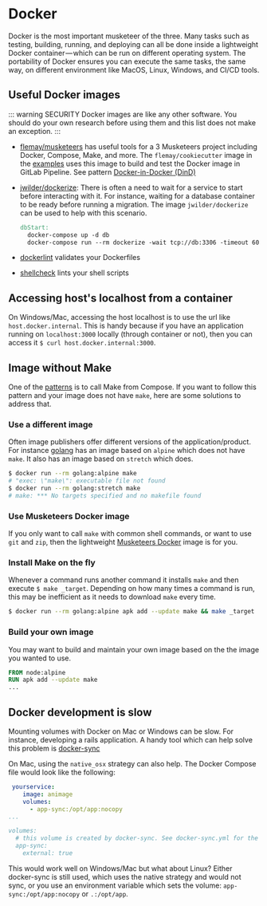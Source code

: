 # Docker

Docker is the most important musketeer of the three. Many tasks such as testing, building, running, and deploying can all be done inside a lightweight Docker container — which can be run on different operating system. The portability of Docker ensures you can execute the same tasks, the same way, on different environment like MacOS, Linux, Windows, and CI/CD tools.

## Useful Docker images

::: warning SECURITY
Docker images are like any other software. You should do your own research before using them and this list does not make an exception.
:::

* [flemay/musketeers][linkDockerHubMusketeers] has useful tools for a 3 Musketeers project including Docker, Compose, Make, and more. The `flemay/cookiecutter` image in the [examples][linkExamples] uses this image to build and test the Docker image in GitLab Pipeline. See pattern [Docker-in-Docker (DinD)][linkPatternDinD]
* [jwilder/dockerize][linkDockerHubDockerize]: There is often a need to wait for a service to start before interacting with it. For instance, waiting for a database container to be ready before running a migration. The image `jwilder/dockerize` can be used to help with this scenario.

  ```makefile
  dbStart:
    docker-compose up -d db
    docker-compose run --rm dockerize -wait tcp://db:3306 -timeout 60s
  ```

* [dockerlint][linkDockerHubDockerlint] validates your Dockerfiles
* [shellcheck][linkDockerHubShellcheck] lints your shell scripts

## Accessing host's localhost from a container

On Windows/Mac, accessing the host localhost is to use the url like `host.docker.internal`. This is handy because if you have an application running on `localhost:3000` locally (through container or not), then you can access it `$ curl host.docker.internal:3000`.

## Image without Make

One of the [patterns][linkPatterns] is to call Make from Compose. If you want to follow this pattern and your image does not have `make`, here are some solutions to address that.

### Use a different image

Often image publishers offer different versions of the application/product. For instance [golang][linkGolang] has an image based on `alpine` which does not have `make`. It also has an image based on `stretch` which does.

```bash
$ docker run --rm golang:alpine make
# "exec: \"make\": executable file not found
$ docker run --rm golang:stretch make
# make: *** No targets specified and no makefile found
```

### Use Musketeers Docker image

If you only want to call `make` with common shell commands, or want to use `git` and `zip`, then the lightweight [Musketeers Docker][linkDockerMusketeersRepo] image is for you.

### Install Make on the fly

Whenever a command runs another command it installs `make` and then execute `$ make _target`. Depending on how many times a command is run, this may be inefficient as it needs to download `make` every time.

```bash
$ docker run --rm golang:alpine apk add --update make && make _target
```

### Build your own image

You may want to build and maintain your own image based on the the image you wanted to use.

```dockerfile
FROM node:alpine
RUN apk add --update make
...
```

## Docker development is slow

Mounting volumes with Docker on Mac or Windows can be slow. For instance, developing a rails application. A handy tool which can help solve this problem is [docker-sync][linkDockerSync]

On Mac, using the `native_osx` strategy can also help. The Docker Compose file would look like the following:

```yaml
 yourservice:
    image: animage
    volumes:
      - app-sync:/opt/app:nocopy
...

volumes:
  # this volume is created by docker-sync. See docker-sync.yml for the config
  app-sync:
    external: true
```

This would work well on Windows/Mac but what about Linux? Either docker-sync is still used, which uses the native strategy and would not sync, or you use an environment variable which sets the volume: `app-sync:/opt/app:nocopy` or `.:/opt/app`.


[linkPatterns]: patterns
[linkExamples]: ../examples
[linkPatternDinD]: patterns#docker-in-docker-dind

[linkDockerSync]: http://docker-sync.io
[linkGolang]: https://hub.docker.com/_/golang/
[linkDockerMusketeersRepo]: https://github.com/flemay/docker-musketeers
[linkDockerHubDockerize]: https://hub.docker.com/r/jwilder/dockerize
[linkDockerHubDockerlint]: https://hub.docker.com/r/redcoolbeans/dockerlint
[linkDockerHubShellcheck]: https://hub.docker.com/r/koalaman/shellcheck/
[linkDockerHubMusketeers]: https://hub.docker.com/r/flemay/musketeers
